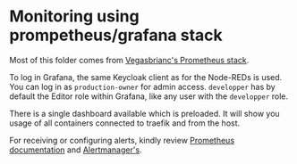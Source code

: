 # Monitoring using prompetheus/grafana stack

Most of this folder comes from [Vegasbrianc's Prometheus stack](https://github.com/vegasbrianc/prometheus).

To log in Grafana, the same Keycloak client as for the Node-REDs is used. You can log in as `production-owner` for admin access. `developper` has by default the Editor role within Grafana, like any user with the `developper` role.

There is a single dashboard available which is preloaded. It will show you usage of all containers connected to traefik and from the host.

For receiving or configuring alerts, kindly review [Prometheus documentation](https://github.com/prometheus/prometheus) and [Alertmanager's](https://github.com/prometheus/alertmanager).